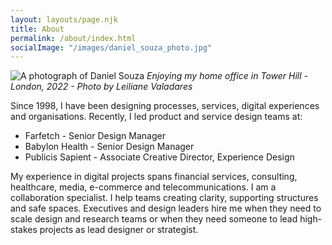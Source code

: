 ```yaml
---
layout: layouts/page.njk
title: About
permalink: /about/index.html
socialImage: "/images/daniel_souza_photo.jpg"
---
```

![A photograph of Daniel Souza](/images/daniel_souza_photo.jpg "A photograph of Daniel Souza ")
*Enjoying my home office in Tower Hill - London, 2022 - Photo by Leiliane Valadares*

Since 1998, I have been designing processes, services, digital experiences and organisations. 
Recently, I led product and service design teams at:  

* Farfetch - Senior Design Manager
* Babylon Health - Senior Design Manager
* Publicis Sapient - Associate Creative Director, Experience Design


My experience in digital projects spans financial services, consulting, healthcare, media, e-commerce and telecommunications.
I am a collaboration specialist. I help teams creating clarity, supporting structures and safe spaces. 
Executives and design leaders hire me when they need to scale design and research teams or when they need someone to lead high-stakes projects as lead designer or strategist.   

